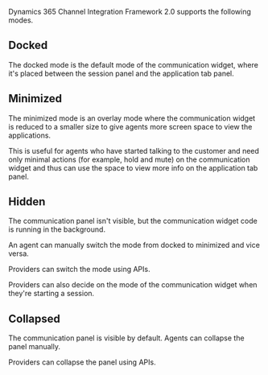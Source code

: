 Dynamics 365 Channel Integration Framework 2.0 supports the following modes.

## Docked

The docked mode is the default mode of the communication widget, where it's placed between the session panel and the application tab panel.

## Minimized

The minimized mode is an overlay mode where the communication widget is reduced to a smaller size to give agents more screen space to view the applications. 

This is useful for agents who have started talking to the customer and need only minimal actions (for example, hold and mute) on the communication widget and thus can use the space to view more info on the application tab panel.

## Hidden

The communication panel isn't visible, but the communication widget code is running in the background.

An agent can manually switch the mode from docked to minimized and vice versa.

Providers can switch the mode using APIs.

Providers can also decide on the mode of the communication widget when they're starting a session.

## Collapsed

The communication panel is visible by default. Agents can collapse the panel manually.

Providers can collapse the panel using APIs.